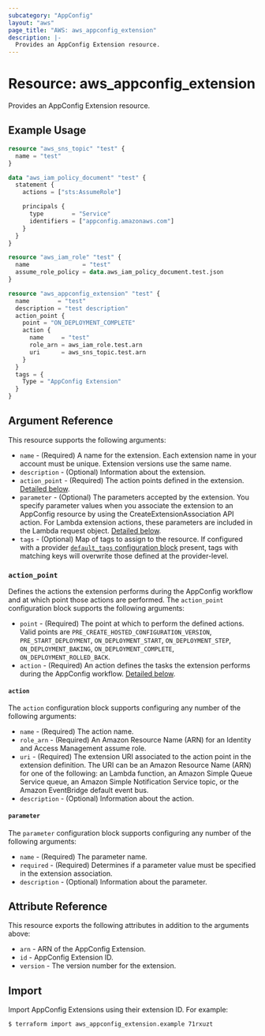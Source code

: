 ```yaml
---
subcategory: "AppConfig"
layout: "aws"
page_title: "AWS: aws_appconfig_extension"
description: |-
  Provides an AppConfig Extension resource.
---
```


# Resource: aws_appconfig_extension

Provides an AppConfig Extension resource.

## Example Usage

```terraform
resource "aws_sns_topic" "test" {
  name = "test"
}

data "aws_iam_policy_document" "test" {
  statement {
    actions = ["sts:AssumeRole"]

    principals {
      type        = "Service"
      identifiers = ["appconfig.amazonaws.com"]
    }
  }
}

resource "aws_iam_role" "test" {
  name               = "test"
  assume_role_policy = data.aws_iam_policy_document.test.json
}

resource "aws_appconfig_extension" "test" {
  name        = "test"
  description = "test description"
  action_point {
    point = "ON_DEPLOYMENT_COMPLETE"
    action {
      name     = "test"
      role_arn = aws_iam_role.test.arn
      uri      = aws_sns_topic.test.arn
    }
  }
  tags = {
    Type = "AppConfig Extension"
  }
}
```

## Argument Reference

This resource supports the following arguments:

* `name` - (Required) A name for the extension. Each extension name in your account must be unique. Extension versions use the same name.
* `description` - (Optional) Information about the extension.
* `action_point` - (Required) The action points defined in the extension. [Detailed below](#action_point).
* `parameter` - (Optional) The parameters accepted by the extension. You specify parameter values when you associate the extension to an AppConfig resource by using the CreateExtensionAssociation API action. For Lambda extension actions, these parameters are included in the Lambda request object. [Detailed below](#parameter).
* `tags` - (Optional) Map of tags to assign to the resource. If configured with a provider [`default_tags` configuration block](https://registry.terraform.io/providers/hashicorp/aws/latest/docs#default_tags-configuration-block) present, tags with matching keys will overwrite those defined at the provider-level.

### `action_point`

Defines the actions the extension performs during the AppConfig workflow and at which point those actions are performed. The `action_point` configuration block supports the following arguments:

* `point` - (Required) The point at which to perform the defined actions. Valid points are `PRE_CREATE_HOSTED_CONFIGURATION_VERSION`, `PRE_START_DEPLOYMENT`, `ON_DEPLOYMENT_START`, `ON_DEPLOYMENT_STEP`, `ON_DEPLOYMENT_BAKING`, `ON_DEPLOYMENT_COMPLETE`, `ON_DEPLOYMENT_ROLLED_BACK`.
* `action` - (Required) An action defines the tasks the extension performs during the AppConfig workflow. [Detailed below](#action).

#### `action`

The `action` configuration block supports configuring any number of the following arguments:

* `name` - (Required) The action name.
* `role_arn` - (Required) An Amazon Resource Name (ARN) for an Identity and Access Management assume role.
* `uri` - (Required) The extension URI associated to the action point in the extension definition. The URI can be an Amazon Resource Name (ARN) for one of the following: an Lambda function, an Amazon Simple Queue Service queue, an Amazon Simple Notification Service topic, or the Amazon EventBridge default event bus.
* `description` - (Optional) Information about the action.

#### `parameter`

The `parameter` configuration block supports configuring any number of the following arguments:

* `name` - (Required) The parameter name.
* `required` - (Required) Determines if a parameter value must be specified in the extension association.
* `description` - (Optional) Information about the parameter.

## Attribute Reference

This resource exports the following attributes in addition to the arguments above:

* `arn` - ARN of the AppConfig Extension.
* `id` - AppConfig Extension ID.
* `version` - The version number for the extension.

## Import

Import AppConfig Extensions using their extension ID. For example:

```
$ terraform import aws_appconfig_extension.example 71rxuzt
```

